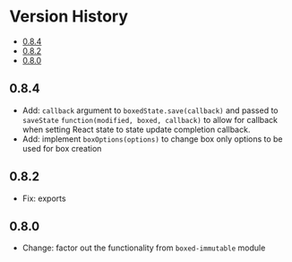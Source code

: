# Version History

[TOC]: # " "

- [0.8.4](#084)
- [0.8.2](#082)
- [0.8.0](#080)


## 0.8.4

* Add: `callback` argument to `boxedState.save(callback)` and passed to `saveState`
  `function(modified, boxed, callback)` to allow for callback when setting React state to state
  update completion callback.
* Add: implement `boxOptions(options)` to change box only options to be used for box creation

## 0.8.2

* Fix: exports

## 0.8.0

* Change: factor out the functionality from `boxed-immutable` module

